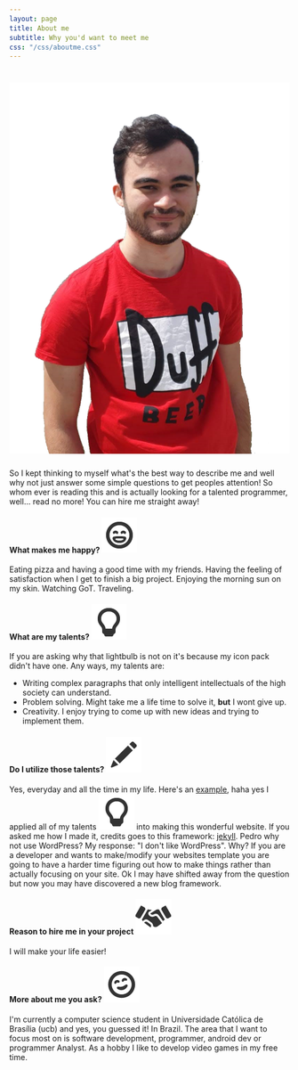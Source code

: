 ```yaml
---
layout: page
title: About me
subtitle: Why you'd want to meet me
css: "/css/aboutme.css"
---
```


# ![my picture](/img/my-pic.png)

So I kept thinking to myself what's the best way to describe me and well why not just answer some simple questions to get peoples attention!
So whom ever is reading this and is actually looking for a talented programmer, well... read no more! You can hire me straight away!

#### What makes me happy? ![smiley-joy](/img/smiley-tears-of-joy.png)
Eating pizza and having a good time with my friends. Having the feeling of satisfaction when I get to finish a big project. Enjoying the morning sun on my skin. Watching GoT. Traveling.

#### What are my talents? ![lightbulb](/img/lightbulb.png)
If you are asking why that lightbulb is not on it's because my icon pack didn't have one. Any ways, my talents are:
- Writing complex paragraphs that only intelligent intellectuals of the high society can understand.
- Problem solving. Might take me a life time to solve it, **but** I wont  give up.
- Creativity. I enjoy trying to come up with new ideas and trying to implement them.

#### Do I utilize those talents? ![pencil](/img/pencil.png)
Yes, everyday and all the time in my life. Here's an [example](/index.html), haha yes I applied all of my talents ![lightbulb](/img/lightbulb.png) into making this wonderful website. If you asked me how I made it, credits goes to this framework: [jekyll](https://jekyllrb.com/). Pedro why not use WordPress? My response: "I don't like WordPress". Why? If you are a developer and wants to make/modify your websites template you are going to have a harder time figuring out how to make things rather than actually focusing on your site. Ok I may have shifted away from the question but now you may have discovered a new blog framework.

#### Reason to hire me in your project ![handshake](/img/handshake.png)
I will make your life easier!

#### More about me you ask? ![smiley-joy](/img/hugging.png)
I'm currently a computer science student in Universidade Católica de Brasília (ucb) and yes, you guessed it! In Brazil.
The area that I want to focus most on is software development, programmer, android dev or programmer Analyst. As a hobby I like to develop video games in my free time.
